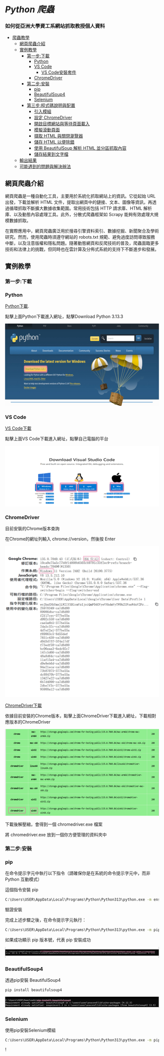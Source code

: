 # _Python 爬蟲_

### 如何從亞洲大學資工系網站抓取教授個人資料

- [爬蟲教學](#爬蟲教學)
  - [網頁爬蟲介紹](#網頁爬蟲介紹)
  - [實例教學](#實例教學)
    - [第一步:下載](#第一步:下載)
      - [Python](#python)
      - [VS Code](#VSCode)
        - [VS Code安裝套件](#VSCode安裝套件)
      - [ChromeDriver](#ChromeDriver)
    - [第二步:安裝](#第二步:安裝)
      - [ pip](#pip)
      - [BeautifulSoup4](#BeautifulSoup4)
      - [Selenium](#Selenium)
    - [第三步:程式碼說明與配置](#第二步:程式碼說明與配置)
      - [引入模組](#引入模組)
      - [設定 ChromeDriver](#設定ChromeDriver)
      - [開啟目標網站與等待頁面載入](#開啟目標網站與等待頁面載入)
      - [模擬滾動頁面](#模擬滾動頁面)
      - [擷取 HTML 與關閉瀏覽器](#擷取HTML與關閉瀏覽器)
      - [儲存 HTML 以便除錯](#儲存HTML以便除錯)
      - [使用 BeautifulSoup 解析 HTML 並分區抓取內容](#使用BeautifulSoup解析HTML並分區抓取內容)
      - [儲存結果到文字檔](#儲存結果到文字檔)
  - [輸出結果](#輸出結果)
  - [可能遇到的問題與解決辦法](#可能遇到的問題與解決辦法)

## 網頁爬蟲介紹

網頁爬蟲是一種自動化工具，主要用於系統化抓取網站上的資訊。它從起始 URL 出發，下載並解析 HTML 文件，提取出網頁中的鏈接、文本、圖像等資訊，再透過循環抓取不斷擴大數據收集範圍。常用技術包括 HTTP 請求庫、HTML 解析庫、以及動態內容處理工具。此外，分散式爬蟲框架如 Scrapy 能夠有效處理大規模數據抓取。

在實際應用中，網頁爬蟲廣泛用於搜尋引擎資料索引、數據挖掘、新聞聚合及學術研究。然而，使用爬蟲時須遵守網站的 robots.txt 規範、避免過度訪問導致服務中斷，以及注意版權和隱私問題。隨著動態網頁和反爬技術的普及，爬蟲面臨更多技術和法律上的挑戰，但同時也在雲計算及分佈式系統的支持下不斷進步和發展。

## 實例教學

### 第一步:下載
### Python

[Python下載](https://www.python.org/downloads/).

點擊上面Python下載進入網址，點擊Download Python 3.13.3

![python1.](image/python1..jpeg)

### VS Code

[VS Code下載](https://code.visualstudio.com/download)

點擊上面VS Code下載進入網址，點擊自己電腦的平台

![VSCode1.](image/VSCode1..jpeg)

### ChromeDriver

目前安裝的Chrome版本查詢

在Chrome的網址列輸入 chrome://version，然後按 Enter

![ChromeDriver](image/ChromeDriver.jpeg)

[ChromeDriver下載](https://googlechromelabs.github.io/chrome-for-testing/#stable)

依據目前安裝的Chrome版本，點擊上面ChromeDriver下載進入網址，下載相對應版本的ChromeDriver

![ChromeDriver1.](image/ChromeDriver1..jpeg)

下載後解壓縮，會得到一個 chromedriver.exe 檔案

將 chromedriver.exe 放到一個你方便管理的資料夾中

### 第二步:安裝
### pip

在命令提示字元中執行以下指令（請確保你是在系統的命令提示字元中，而非 Python 互動模式）

這個指令安裝 pip

```bash
C:\Users\USER\AppData\Local\Programs\Python\Python313\python.exe -m ensurepip
```

驗證安裝

完成上述步驟之後，在命令提示字元執行：

```bash
C:\Users\USER\AppData\Local\Programs\Python\Python313\python.exe -m pip --version
```

如果成功顯示 pip 版本號，代表 pip 安裝成功

![pip](image/pip.jpeg)

### BeautifulSoup4

透過pip安裝 BeautifulSoup4

```bash
pip install beautifulsoup4
```

![BeautifulSoup4](image/BeautifulSoup4.jpeg)

### Selenium

使用pip安裝Selenium模組

```bash
C:\Users\USER\AppData\Local\Programs\Python\Python313\python.exe -m pip install selenium
```

!
